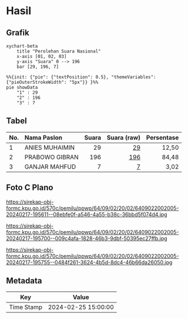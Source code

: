 # Hasil

## Grafik

```mermaid
xychart-beta
    title "Perolehan Suara Nasional"
    x-axis [01, 02, 03]
    y-axis "Suara" 0 --> 196
    bar [29, 196, 7]
```

```mermaid
%%{init: {"pie": {"textPosition": 0.5}, "themeVariables": {"pieOuterStrokeWidth": "5px"}} }%%
pie showData
    "1" : 29
    "2" : 196
    "3" : 7
```

## Tabel

| No. | Nama Paslon    | Suara | Suara (raw) | Persentase |
|:--- |:-------------- | -----:| -----------:| ----------:|
| 1   | ANIES MUHAIMIN | 29    | [29][p-1]   | 12,50      |
| 2   | PRABOWO GIBRAN | 196   | [196][p-2]  | 84,48      |
| 3   | GANJAR MAHFUD  | 7     | [7][p-3]    | 3,02       |


[p-1]: https://github.com/gigit-pemilu/pemilu-2024/blob/main/pilpres/hitung-suara/sub/64-kalimantan-timur/sub/09-penajam-paser-utara/sub/02-waru/sub/2002-sesulu/sub/005-tps/sub/paslon-1.txt
[p-2]: https://github.com/gigit-pemilu/pemilu-2024/blob/main/pilpres/hitung-suara/sub/64-kalimantan-timur/sub/09-penajam-paser-utara/sub/02-waru/sub/2002-sesulu/sub/005-tps/sub/paslon-2.txt
[p-3]: https://github.com/gigit-pemilu/pemilu-2024/blob/main/pilpres/hitung-suara/sub/64-kalimantan-timur/sub/09-penajam-paser-utara/sub/02-waru/sub/2002-sesulu/sub/005-tps/sub/paslon-3.txt

## Foto C Plano

https://sirekap-obj-formc.kpu.go.id/570c/pemilu/ppwp/64/09/02/20/02/6409022002005-20240217-195611--08ebfe0f-a546-4a55-b38c-36bbd5f074d4.jpg

https://sirekap-obj-formc.kpu.go.id/570c/pemilu/ppwp/64/09/02/20/02/6409022002005-20240217-195700--009c4afa-1828-46b3-9dbf-50395ec27ffb.jpg

https://sirekap-obj-formc.kpu.go.id/570c/pemilu/ppwp/64/09/02/20/02/6409022002005-20240217-195755--0484f261-3624-4b5d-8dc4-46b66da26050.jpg


## Metadata

| Key        | Value               |
| ---------- | ------------------- |
| Time Stamp | 2024-02-25 15:00:00 |



